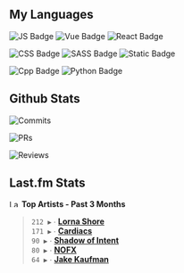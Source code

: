## My Languages

![JS Badge](https://img.shields.io/badge/Javascript-%2321262d?style=for-the-badge&logo=javascript&logoColor=%23F7DF1E)
![Vue Badge](https://img.shields.io/badge/Vue-%2321262d?style=for-the-badge&logo=vuedotjs&logoColor=%234FC08D)
![React Badge](https://img.shields.io/badge/React-%2321262d?style=for-the-badge&logo=react&logoColor=%2361DAFB)

![CSS Badge](https://img.shields.io/badge/CSS-%2321262d?style=for-the-badge&logo=css3&logoColor=%231572B6)
![SASS Badge](https://img.shields.io/badge/SASS-%2321262d?style=for-the-badge&logo=sass&logoColor=%23CC6699)
![Static Badge](https://img.shields.io/badge/Tailwind-%2321262d?style=for-the-badge&logo=tailwindcss&logoColor=%2306B6D4)

![Cpp Badge](https://img.shields.io/badge/C%2B%2B-%2321262d?style=for-the-badge&logo=cplusplus&logoColor=%2300599C)
![Python Badge](https://img.shields.io/badge/Python-%2321262d?style=for-the-badge&logo=python&logoColor=%233776AB)

## Github Stats

![Commits](https://img.shields.io/badge/commits%20pushed-%2321262d?style=for-the-badge&label=453&labelColor=87c4f2)

![PRs](https://img.shields.io/badge/pull%20requests%20submitted-%2321262d?style=for-the-badge&label=96&labelColor=fcabd8)

![Reviews](https://img.shields.io/badge/pull%20requests%20reviewed-%2321262d?style=for-the-badge&label=67&labelColor=ffe799)

## Last.fm Stats
<!--START_LASTFM_ARTISTS:{"period": "3month", "rows": 5}-->
<a href="https://last.fm" target="_blank"><img src="https://user-images.githubusercontent.com/17434202/215290617-e793598d-d7c9-428f-9975-156db1ba89cc.svg" alt="Last.fm Logo" width="18" height="13"/></a> **Top Artists - Past 3 Months**

> `212 ▶️` ∙ **[Lorna Shore](https://www.last.fm/music/Lorna+Shore)**<br/>
> `171 ▶️` ∙ **[Cardiacs](https://www.last.fm/music/Cardiacs)**<br/>
> `90 ▶️` ∙ **[Shadow of Intent](https://www.last.fm/music/Shadow+of+Intent)**<br/>
> `80 ▶️` ∙ **[NOFX](https://www.last.fm/music/NOFX)**<br/>
> `64 ▶️` ∙ **[Jake Kaufman](https://www.last.fm/music/Jake+Kaufman)**<br/>
<!--END_LASTFM_ARTISTS-->
